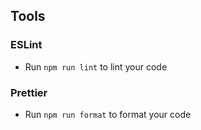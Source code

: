 ## Tools

### ESLint

- Run `npm run lint` to lint your code

### Prettier

- Run `npm run format` to format your code

